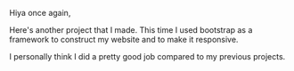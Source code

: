Hiya once again,

Here's another project that I made. This time I used bootstrap as a framework to construct my website and to make it responsive. 

I personally think I did a pretty good job compared to my previous projects. 
